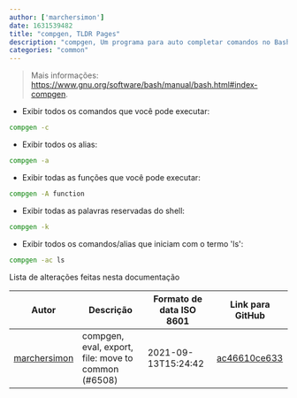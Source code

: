 ```yaml
---
author: ['marchersimon']
date: 1631539482
title: "compgen, TLDR Pages"
description: "compgen, Um programa para auto completar comandos no Bash, ele é executado ao pressionar duas vezes a tecla TAB."
categories: "common"
---
```

> Mais informações: <https://www.gnu.org/software/bash/manual/bash.html#index-compgen>.

- Exibir todos os comandos que você pode executar:

```bash
compgen -c
```

- Exibir todos os alias:

```bash
compgen -a
```

- Exibir todas as funções que você pode executar:

```bash
compgen -A function
```

- Exibir todas as palavras reservadas do shell:

```bash
compgen -k
```

- Exibir todos os comandos/alias que iniciam com o termo 'ls':

```bash
compgen -ac ls
```
Lista de alterações feitas nesta documentação


Autor | Descrição | Formato de data ISO 8601 | Link para GitHub
------|-----|-----|-----
[marchersimon](mailto:50295997+marchersimon@users.noreply.github.com) | compgen, eval, export, file: move to common (#6508) | 2021-09-13T15:24:42 | [ac46610ce633](https://github.com/tldr-pages/tldr/commit/ac46610ce6338c5a56328c69fbe047a08d663d78)

